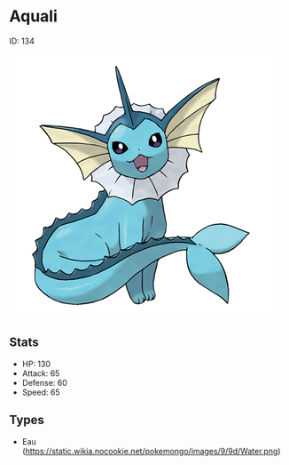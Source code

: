 # Aquali


ID: 134

![](https://raw.githubusercontent.com/PokeAPI/sprites/master/sprites/pokemon/other/official-artwork/134.png "Aquali")

## Stats


 - HP: 130
 - Attack: 65
 - Defense: 60
 - Speed: 65

## Types


 - Eau (https://static.wikia.nocookie.net/pokemongo/images/9/9d/Water.png)
